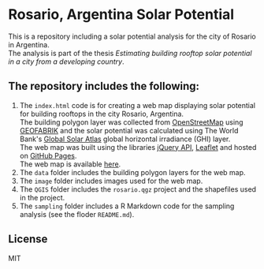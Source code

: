 # Rosario, Argentina Solar Potential 

This is a repository including a solar potential analysis for the city of Rosario in Argentina.  
The analysis is part of the thesis *Estimating building rooftop solar potential in a city from a developing country*.

## The repository includes the following: 

1. The ```index.html``` code is for creating a web map displaying solar potential for building rooftops in the city Rosario, Argentina.  
The building polygon layer was collected from [OpenStreetMap](https://www.openstreetmap.org/#map=13/-32.9671/-60.6759) using [GEOFABRIK](https://www.geofabrik.de/) and the solar potential was calculated using The World Bank's [Global Solar Atlas](https://globalsolaratlas.info/global-pv-potential-study) global horizontal irradiance (GHI) layer.  
The web map was built using the libraries [jQuery API](https://api.jquery.com/), [Leaflet](https://leafletjs.com/) and hosted on [GitHub Pages](https://pages.github.com/).    
The web map is available [here](https://einavg7.github.io/Rosario_Solar_Potential/).
2. The ```data``` folder includes the building polygon layers for the web map. 
3. The ```image``` folder includes images used for the web map.
4. The ```QGIS``` folder includes the ```rosario.qgz``` project and the shapefiles used in the project.  
5. The ```sampling``` folder includes a R Markdown code for the sampling analysis (see the floder ```README.md```). 

## License
MIT



